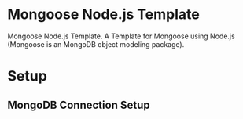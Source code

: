 # Mongoose Node.js Template
Mongoose Node.js Template. A Template for Mongoose using Node.js (Mongoose is an MongoDB object modeling package).
# Setup
## MongoDB Connection Setup
